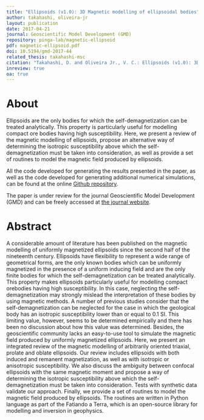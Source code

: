 ```yaml
---
title: "Ellipsoids (v1.0): 3D Magnetic modelling of ellipsoidal bodies"
author: takahashi, oliveira-jr
layout: publication
date: 2017-04-21
journal: Geoscientific Model Development (GMD)
repository: pinga-lab/magnetic-ellipsoid
pdf: magnetic-ellipsoid.pdf
doi: 10.5194/gmd-2017-44
related_thesis: takahashi-msc
citation: "Takahashi, D. and Oliveira Jr., V. C.: Ellipsoids (v1.0): 3D Magnetic modelling of ellipsoidal bodies, Geosci. Model Dev. Discuss., https://doi.org/10.5194/gmd-2017-44, in review, 2017."
inreview: true
oa: true
---
```


# About

Ellipsoids are the only bodies for which the self-demagnetization can be
treated analytically. This property is particularly useful for modelling
compact ore bodies having high susceptibility. Here, we present a review of the
magnetic modelling of ellipsoids, propose an alternative way of determining the
isotropic susceptibility above which the self-demagnetization must be taken
into consideration, as well as provide a set of routines to model the magnetic
field produced by ellipsoids.

All the code developed for generating the results presented in the paper, as
well as the code developed for generating additional numerical simulations, can
be found at the online
[Github repository](https://github.com/pinga-lab/magnetic-ellipsoid).

The paper is under review for the journal Geoscientific Model Development (GMD)
and can be freely accessed at
[the journal website](http://www.geosci-model-dev-discuss.net/gmd-2017-44/#discussion).


# Abstract

A considerable amount of literature has been published on the magnetic
modelling of uniformly magnetized ellipsoids since the second half of
the nineteenth century. Ellipsoids have flexibility to represent a wide
range of geometrical forms, are the only known bodies which can be
uniformly magnetized in the presence of a uniform inducing field and
are the only finite bodies for which the self-demagnetization can be treated
analytically. This property makes ellipsoids particularly useful for
modelling compact orebodies having high susceptibility. In this case,
neglecting the self-demagnetization may strongly mislead the interpretation
of these bodies by using magnetic methods. A number of previous studies
consider that the self-demagnetization can be neglected for the case in
which the geological body has an isotropic susceptibility lower than or
equal to 0.1 SI. This limiting value, however, seems to be determined
empirically and there has been no discussion about how this value was
determined. Besides, the geoscientific community lacks an easy-to-use
tool to simulate the magnetic field produced by uniformly magnetized
ellipsoids. Here, we present an integrated review of the magnetic
modelling of arbitrarily oriented triaxial, prolate and oblate
ellipsoids. Our review includes ellipsoids with both induced and
remanent magnetization, as well as with isotropic or anisotropic
susceptibility. We also discuss the ambiguity between confocal ellipsoids
with the same magnetic moment and propose a
way of determining the isotropic susceptibility above which the
self-demagnetization must be taken into consideration. Tests with
synthetic data validate our approach. Finally, we provide a set
of routines to model the magnetic field produced
by ellipsoids. The routines are written in Python language as
part of the Fatiando a Terra, which is an open-source library
for modelling and inversion in geophysics.
